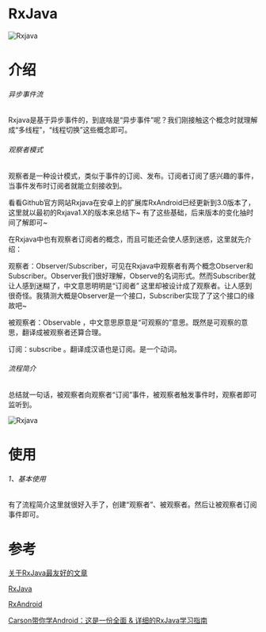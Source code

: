 # RxJava
![Rxjava](https://github.com/sunnnydaydev/NoteRxJava/blob/master/screenshot/Rxjava.png)

# 介绍

###### 异步事件流

Rxjava是基于异步事件的，到底啥是“异步事件”呢？我们刚接触这个概念时就理解成“多线程”，“线程切换”这些概念即可。

###### 观察者模式

观察者是一种设计模式，类似于事件的订阅、发布。订阅者订阅了感兴趣的事件，当事件发布时订阅者就能立刻接收到。

看看Github官方网站Rxjava在安卓上的扩展库RxAndroid已经更新到3.0版本了，这里就以最初的Rxjava1.X的版本来总结下~ 有了这些基础，后来版本的变化抽时间了解即可~

在Rxjava中也有观察者订阅者的概念，而且可能还会使人感到迷惑，这里就先介绍：

观察者：Observer/Subscriber，可见在Rxjava中观察者有两个概念Observer和Subscriber。Observer我们很好理解，Observe的名词形式。然而Subscriber就让人感到迷糊了，中文意思明明是“订阅者” 这里却被设计成了观察者。让人感到很奇怪。我猜测大概是Observer是一个接口，Subscriber实现了了这个接口的缘故吧~

被观察者：Observable ，中文意思原意是“可观察的”意思。既然是可观察的意思，翻译成被观察者还算合理。

订阅：subscribe 。翻译成汉语也是订阅。是一个动词。

###### 流程简介



总结就一句话，被观察者向观察者“订阅”事件，被观察者触发事件时，观察者即可监听到。

![Rxjava](https://github.com/sunnnydaydev/NoteRxJava/blob/master/screenshot/flow.png)

# 使用

###### 1、基本使用

有了流程简介这里就很好入手了，创建“观察者”、被观察者。然后让被观察者订阅事件即可。



# 参考

[关于RxJava最友好的文章](https://mp.weixin.qq.com/s/6-0jFN_BwKOlwOK3kha90g)

[RxJava](https://github.com/ReactiveX/RxJava)

[RxAndroid](https://github.com/ReactiveX/RxAndroid)

[Carson带你学Android：这是一份全面 & 详细的RxJava学习指南](https://www.jianshu.com/p/d9b504f5b3bd)





